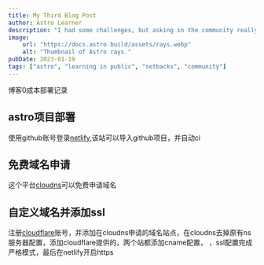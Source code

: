 ```yaml
---
title: My Third Blog Post
author: Astro Learner
description: "I had some challenges, but asking in the community really helped!"
image:
    url: "https://docs.astro.build/assets/rays.webp"
    alt: "Thumbnail of Astro rays."
pubDate: 2023-01-19
tags: ["astro", "learning in public", "setbacks", "community"]
---
```


博客0成本部署记录

## astro项目部署
使用github账号登录[netlify](www.netlify.com),该站可以导入github项目，并自动ci

## 免费域名申请
这个平台[cloudns](https://www.cloudns.net/)可以免费申请域名

## 自定义域名并添加ssl
注册[cloudflare](https://dash.cloudflare.com)账号，并添加在cloudns申请的域名站点，在cloudns去掉原有ns服务器配置，添加cloudflare提供的，两个站都添加cname配置，
，ssl配置完成严格模式，最后在netlify开启https
